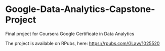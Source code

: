 # Google-Data-Analytics-Capstone-Project
Final project for Coursera Google Certificate in Data Analytics

The project is available on RPubs, here: https://rpubs.com/GLaw/1025520
